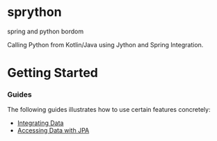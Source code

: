 # sprython
spring and python bordom

Calling Python from Kotlin/Java using Jython and Spring Integration.

# Getting Started

### Guides
The following guides illustrates how to use certain features concretely:

* [Integrating Data](https://github.com/spring-projects/spring-integration-java-dsl/wiki/Spring-Integration-Java-DSL-Reference)
* [Accessing Data with JPA](https://spring.io/guides/gs/accessing-data-jpa/)
